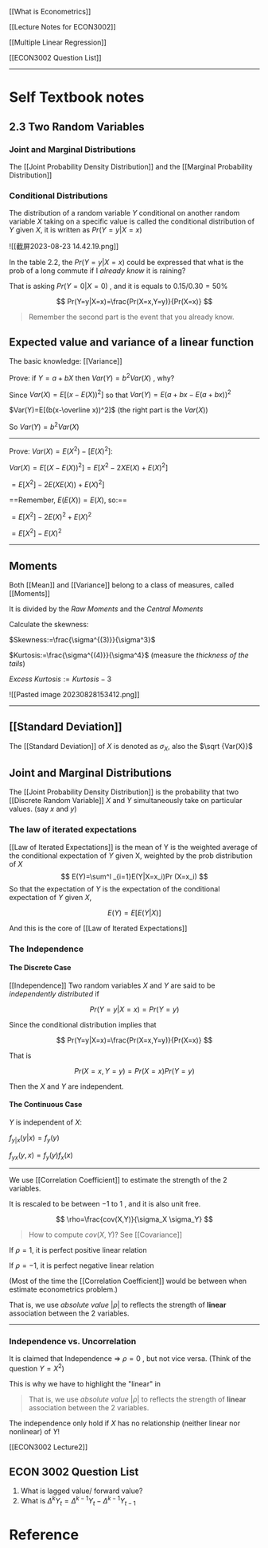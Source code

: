 [[What is Econometrics]]

[[Lecture Notes for ECON3002]]

[[Multiple Linear Regression]]

[[ECON3002 Question List]]

---


# Self Textbook notes

## 2.3 Two Random Variables

### Joint and Marginal Distributions

The [[Joint Probability Density Distribution]] and the [[Marginal Probability Distribution]]

### Conditional Distributions

The distribution of a random variable $Y$ conditional on another random variable $X$ taking on a specific value is called the conditional  distribution of $Y$ given $X$, it is written as $Pr(Y=y|X=x)$

![[截屏2023-08-23 14.42.19.png]]

In the table 2.2, the $Pr(Y=y|X=x)$ could be expressed that what is the prob of a long commute if I *already know* it is raining?

That is  asking  $Pr(Y=0|X=0)$ , and it is equals to $0.15/0.30=50\%$ 

$$
Pr(Y=y|X=x)=\frac{Pr(X=x,Y=y)}{Pr(X=x)}
$$

> Remember the second part is the event that you already know.

##   Expected value and variance of a linear function

The basic knowledge: [[Variance]]

Prove: if $Y=a+bX$ then $Var(Y)=b^2Var(X)$ , why?

Since $Var(X)= E[(x-E(X))^2]$  so that $Var(Y)=E(a+bx-E(a+bx))^2$

$Var(Y)=E[(b(x-\overline x))^2]$ (the right part is the $Var(X)$)

So $Var(Y)=b^2Var(X)$


--- 

Prove: $Var(X)=E(X^2)-[E(X)^2]$:

$Var(X)=E[(X-E(X))^2]=E[X^2-2XE(X)+E(X)^2]$

$=E[X^2]-2E(XE(X))+E(X)^2]$

==Remember, $E(E(X))=E(X)$, so:==

$=E[X^2]-2E(X)^2+E(X)^2$

$=E[X^2]-E(X)^2$

---

## Moments

Both [[Mean]] and [[Variance]] belong to a class of measures, called [[Moments]]

It is divided by the *Raw Moments* and the *Central Moments* 

Calculate the skewness: 

$Skewness:=\frac{\sigma^{(3)}}{\sigma^3}$ 

$Kurtosis:=\frac{\sigma^{(4)}}{\sigma^4}$  (measure the *thickness of the tails*)

$Excess\ Kurtosis := Kurtosis - 3$

![[Pasted image 20230828153412.png]]





---

## [[Standard Deviation]]

The [[Standard Deviation]] of $X$ is denoted as $\sigma _X$, also the $\sqrt {Var(X)}$ 

## Joint and Marginal Distributions

The [[Joint Probability Density Distribution]] is the probability that two [[Discrete Random Variable]] $X$ and $Y$ simultaneously take on particular values. (say $x$ and $y$)

### The law of iterated expectations

[[Law of Iterated Expectations]]  is the mean of Y is the weighted average of the conditional expectation of $Y$ given X, weighted by the prob distribution of $X$ 
$$
E(Y)=\sum^l _{i=1}E(Y|X=x_i)Pr (X=x_i)
$$
So that the expectation of $Y$ is the expectation of the conditional expectation of $Y$ given $X$,

$$
E(Y)=E[E(Y|X)]
$$

And this is the core of  [[Law of Iterated Expectations]]

### The Independence

#### The Discrete Case

[[Independence]] Two random  variables $X$ and $Y$ are said to be *independently distributed* if 

$$
Pr(Y=y|X=x)= Pr(Y=y)
$$

Since the conditional distribution implies that 

$$
Pr(Y=y|X=x)=\frac{Pr(X=x,Y=y)}{Pr(X=x)}
$$

That is 

$$
Pr(X=x,Y=y)=Pr(X=x)Pr(Y=y)
$$

Then the $X$ and $Y$ are independent.


#### The Continuous Case

$Y$ is independent of $X$:

$f_{y|x}(y|x)=f_y(y)$

$f_{yx}(y,x)=f_y(y)f_x(x)$


---

We use [[Correlation Coefficient]] to estimate the strength of the 2 variables. 

It is rescaled to be between $-1$ to $1$ , and it is also unit free.

$$
\rho=\frac{cov(X,Y)}{\sigma_X \sigma_Y}
$$

> How to compute $cov(X,Y)$? See [[Covariance]] 

If $\rho = 1$, it is perfect positive linear relation

If $\rho = -1$, it is perfect negative linear relation

(Most of the time the [[Correlation Coefficient]] would be between when estimate econometrics problem.)

That is, we use *absolute value* $|\rho|$ to reflects the strength of **linear** association between the 2 variables.

--- 

### Independence vs. Uncorrelation

It is claimed that Independence => $\rho = 0$ , but not vice versa. (Think of the question $Y=X^2$)

This is why we have to highlight the "linear" in 

> That is, we use *absolute value* $|\rho|$ to reflects the strength of **linear** association between the 2 variables.

The independence only hold if $X$ has no relationship (neither linear nor nonlinear) of $Y$!

[[ECON3002 Lecture2]]


## ECON 3002 Question List

1. What is lagged value/ forward value?
2. What is $\Delta ^k Y_t = \Delta ^{k-1} Y_t -  \Delta ^{k-1} Y_{t-1}$





# Reference 

